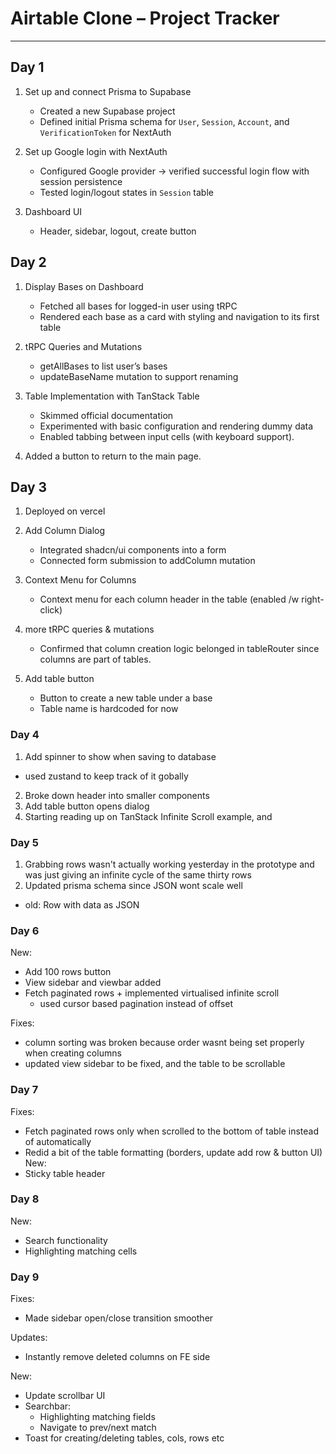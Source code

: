 # Airtable Clone – Project Tracker

---

## Day 1
1. Set up and connect Prisma to Supabase
   - Created a new Supabase project  
   - Defined initial Prisma schema for `User`, `Session`, `Account`, and `VerificationToken` for NextAuth

2. Set up Google login with NextAuth  
   - Configured Google provider &rarr; verified successful login flow with session persistence  
   - Tested login/logout states in `Session` table

3. Dashboard UI
    - Header, sidebar, logout, create button

## Day 2
1. Display Bases on Dashboard
    - Fetched all bases for logged-in user using tRPC
    - Rendered each base as a card with styling and navigation to its first table

2. tRPC Queries and Mutations
    - getAllBases to list user’s bases
    - updateBaseName mutation to support renaming

3. Table Implementation with TanStack Table
    - Skimmed official documentation
    - Experimented with basic configuration and rendering dummy data
    - Enabled tabbing between input cells (with keyboard support).
4. Added a button to return to the main page.

## Day 3
1. Deployed on vercel

2. Add Column Dialog
    - Integrated shadcn/ui components into a form
    - Connected form submission to addColumn mutation

3. Context Menu for Columns
    - Context menu for each column header in the table (enabled /w right-click)

4. more tRPC queries & mutations
    - Confirmed that column creation logic belonged in tableRouter since columns are part of tables.


5. Add table button
    - Button to create a new table under a base
    - Table name is hardcoded for now

### Day 4
1. Add spinner to show when saving to database
 - used zustand to keep track of it gobally
2. Broke down header into smaller components
3. Add table button opens dialog
4. Starting reading up on TanStack Infinite Scroll example, and 

### Day 5
1. Grabbing rows wasn't actually working yesterday in the prototype and was just giving an infinite cycle of the same thirty rows
2. Updated prisma schema since JSON wont scale well
 - old: Row with data as JSON

### Day 6
New:
- Add 100 rows button
- View sidebar and viewbar added
- Fetch paginated rows + implemented virtualised infinite scroll
    - used cursor based pagination instead of offset

Fixes:
- column sorting was broken because order wasnt being set properly when creating columns
- updated view sidebar to be fixed, and the table to be scrollable

### Day 7
Fixes:
- Fetch paginated rows only when scrolled to the bottom of table instead of automatically
- Redid a bit of the table formatting (borders, update add row & button UI)
New:
- Sticky table header


### Day 8
New:
- Search functionality
- Highlighting matching cells

### Day 9
Fixes: 
- Made sidebar open/close transition smoother

Updates:
- Instantly remove deleted columns on FE side

New:
- Update scrollbar UI
- Searchbar:
    - Highlighting matching fields
    - Navigate to prev/next match
- Toast for creating/deleting tables, cols, rows etc
